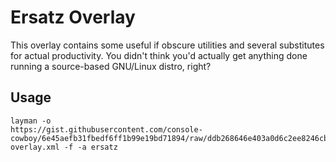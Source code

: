 # Ersatz Overlay
This overlay contains some useful if obscure utilities and several 
substitutes for actual productivity. You didn't think you'd actually get 
anything done running a source-based GNU/Linux distro, right?

## Usage

```
layman -o 
https://gist.githubusercontent.com/console-cowboy/6e45aefb31fbedf6ff1b99e19bd71894/raw/ddb268646e403a0d6c2ee8246cbe6e8cbe4a8488/ersatz-overlay.xml -f -a ersatz
```
